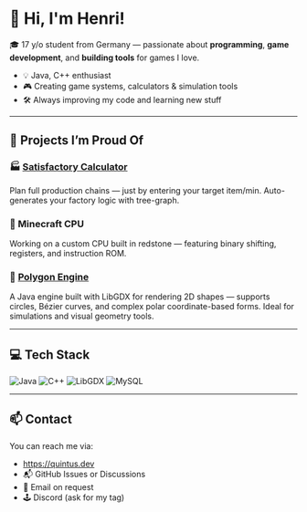 # 👋 Hi, I'm Henri!

🎓 17 y/o student from Germany — passionate about **programming**, **game development**, and **building tools** for games I love.

- 💡 Java, C++ enthusiast
- 🎮 Creating game systems, calculators & simulation tools
- 🛠️ Always improving my code and learning new stuff

---

## 🔧 Projects I’m Proud Of

### 🏭 [Satisfactory Calculator](https://github.com/DataTrashHenri/Satisfactory-Calculator)
Plan full production chains — just by entering your target item/min. Auto-generates your factory logic with tree-graph.

### 🧠 Minecraft CPU
Working on a custom CPU built in redstone — featuring binary shifting, registers, and instruction ROM.

### 📐 [Polygon Engine](https://github.com/DataTrashHenri/polygon)
A Java engine built with LibGDX for rendering 2D shapes — supports circles, Bézier curves, and complex polar coordinate-based forms. Ideal for simulations and visual geometry tools.

---

## 💻 Tech Stack
![Java](https://img.shields.io/badge/Java-ED8B00?style=flat&logo=java&logoColor=white)
![C++](https://img.shields.io/badge/C++-00599C?style=flat&logo=c%2B%2B&logoColor=white)
![LibGDX](https://img.shields.io/badge/LibGDX-EA1D22?style=flat&logo=libgdx&logoColor=white)
![MySQL](https://img.shields.io/badge/MySQL-4479A1?style=flat&logo=mysql&logoColor=white)

---

## 📫 Contact

You can reach me via:
- https://quintus.dev
- 📬 GitHub Issues or Discussions
- 📧 Email on request
- 🕹️ Discord (ask for my tag)
